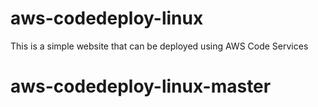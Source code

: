 # aws-codedeploy-linux
This is a simple website that can be deployed using AWS Code Services
# aws-codedeploy-linux-master
